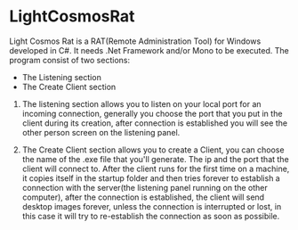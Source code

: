 # LightCosmosRat
Light Cosmos Rat is a RAT(Remote Administration Tool) for Windows developed in C#. It needs .Net Framework and/or Mono to be executed.
The program consist of two sections:
- The Listening section
- The Create Client section

1. The listening section allows you to listen on your local port for an incoming connection, generally you choose the port that you put
in the client during its creation, after connection is established you will see the other person screen on the listening panel.

2. The Create Client section allows you to create a Client, you can choose the name of the .exe file that you'll generate. The ip and the port that the client will connect to. After the client runs for the first time on a machine, it copies itself in the startup folder and then tries forever to establish a connection with the server(the listening panel running on the other computer), after the connection is established, the client will send desktop images forever, unless the connection is interrupted or lost, in this case it will try to re-establish the connection as soon as possibile.
